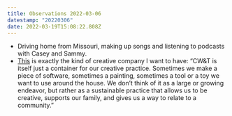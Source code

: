 ```yaml
---
title: Observations 2022-03-06
datestamp: "20220306"
date: 2022-03-19T15:08:22.808Z
---
```

- Driving home from Missouri, making up songs and listening to podcasts with Casey and Sammy.
- [This](https://frontier.is/newsletters/for-the-time-being/) is exactly the kind of creative company I want to have: “CW&T is itself just a container for our creative practice. Sometimes we make a piece of software, sometimes a painting, sometimes a tool or a toy we want to use around the house. We don’t think of it as a large or growing endeavor, but rather as a sustainable practice that allows us to be creative, supports our family, and gives us a way to relate to a community.”